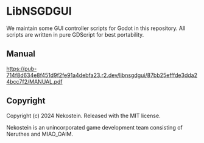 # LibNSGDGUI

We maintain some GUI controller scripts for Godot in this repository.
All scripts are written in pure GDScript for best portability.


## Manual

https://pub-714f8d634e8f451d9f2fe91a4debfa23.r2.dev/libnsgdgui/87bb25efffde3dda24bcc7f2/MANUAL.pdf



## Copyright

Copyright (c) 2024 Nekostein. Released with the MIT license.

Nekostein is an unincorporated game development team consisting of Neruthes and MIAO_OAIM.
